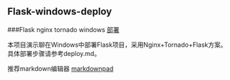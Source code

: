 ## Flask-windows-deploy

###Flask nginx tornado windows [部署](https://github.com/jackyin68/flask-windows-deploy)

本项目演示聊在Windows中部署Flask项目，采用Nginx+Tornado+Flask方案。具体部署步骤请参考deploy.md。


推荐markdown编辑器 [markdownpad](http://markdownpad.com/download.html)
